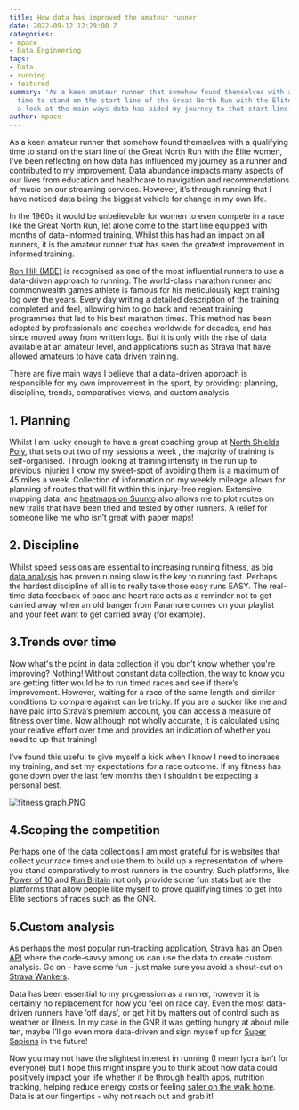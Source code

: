 ```yaml
---
title: How data has improved the amateur runner
date: 2022-09-12 12:29:00 Z
categories:
- mpace
- Data Engineering
tags:
- Data
- running
- featured
summary: 'As a keen amateur runner that somehow found themselves with a qualifying
  time to stand on the start line of the Great North Run with the Elite women, I take
  a look at the main ways data has aided my journey to that start line. '
author: mpace
---
```


As a keen amateur runner that somehow found themselves with a qualifying time to stand on the start line of the Great North Run with the Elite women, I've been reflecting on how data has influenced my journey as a runner and contributed to my improvement. Data abundance impacts many aspects of our lives from education and healthcare to navigation and recommendations of music on our streaming services. However, it’s through running that I have noticed data being the biggest vehicle for change in my own life. 

In the 1960s it would be unbelievable for women to even compete in a race like the Great North Run, let alone come to the start line equipped with months of data-informed training. Whilst this has had an impact on all runners, it is the amateur runner that has seen the greatest improvement in informed training.

[Ron Hill (MBE)](https://en.wikipedia.org/wiki/Ron_Hill) is recognised as one of the most influential runners to use a data-driven approach to running. The world-class marathon runner and commonwealth games athlete is famous for his meticulously kept training log over the years. Every day writing a detailed description of the training completed and feel, allowing him to go back and repeat training programmes that led to his best marathon times. This method has been adopted by professionals and coaches worldwide for decades, and has since moved away from written logs. But it is only with the rise of data available at an amateur level, and applications such as Strava that have allowed amateurs to have data driven training. 

There are five main ways I believe that a data-driven approach is responsible for my own improvement in the sport, by providing: planning, discipline, trends, comparatives views, and custom analysis. 

## 1. Planning

Whilst I am lucky enough to have a great coaching group at [North Shields Poly](http://nspoly.org/), that sets out two of my sessions a week , the majority of training is self-organised. Through looking at training intensity in the run up to previous injuries I know my sweet-spot of avoiding them is a maximum of 45 miles a week. Collection of information on my weekly mileage allows for planning of routes that will fit within this injury-free region. Extensive mapping data, and [heatmaps on Suunto](https://www.suunto.com/en-gb/sports/News-Articles-container-page/keep-your-distance-with-heatmaps/) also allows me to plot routes on new trails that have been tried and tested by other runners. A relief for someone like me who isn’t great with paper maps! 

## 2. Discipline

Whilst speed sessions are essential to increasing running fitness, [as big data analysis](https://www.nature.com/articles/s41467-020-18737-6) has proven running slow is the key to running fast. Perhaps the hardest discipline of all is to really take those easy runs EASY. The real-time data feedback of pace and heart rate acts as a reminder not to get carried away when an old banger from Paramore comes on your playlist and your feet want to get carried away (for example). 

## 3.Trends over time

Now what's the point in data collection if you don’t know whether you're improving? Nothing! Without constant data collection, the way to know you are getting fitter would be to run timed races and see if there’s improvement. However, waiting for a race of the same length and similar conditions to compare against can be tricky. If you are a sucker like me and have paid into Strava’s premium account, you can access a measure of fitness over time. Now although not wholly accurate, it is calculated using your relative effort over time and provides an indication of whether you need to up that training! 

I’ve found this useful to give myself a kick when I know I need to increase my training, and set my expectations for a race outcome. If my fitness has gone down over the last few months then I shouldn’t be expecting a personal best. 

![fitness graph.PNG](/uploads/fitness%20graph.PNG)


## 4.Scoping the competition

Perhaps one of the data collections I am most grateful for is websites that collect your race times and  use them to build up a representation of where you stand comparatively to most runners in the country. Such platforms, like [Power of 10](https://www.thepowerof10.info/) and [Run Britain](https://www.runbritainrankings.com/) not only provide some fun stats but are the platforms that allow people like myself to prove qualifying times to get into Elite sections of races such as the GNR. 

## 5.Custom analysis

As perhaps the most popular run-tracking application, Strava has an [Open API](https://developers.strava.com/) where the code-savvy among us can use the data to create custom analysis. Go on - have some fun - just make sure you avoid a shout-out on [Strava Wankers](https://twitter.com/stravawankers?lang=en). 

Data has been essential to my progression as a runner, however it is certainly no replacement for how you feel on race day. Even the most data-driven runners have ‘off days', or get hit by matters out of control such as weather or illness. In my case in the GNR it was getting hungry at about mile ten, maybe I’ll go even more data-driven and sign myself up for [Super Sapiens](https://www.supersapiens.com/en-GB/)  in the future!  

Now you may not have the slightest interest in running (I mean lycra isn’t for everyone) but I hope this might inspire you to think about how data could positively impact your life whether it be through health apps, nutrition tracking, helping reduce energy costs or feeling [safer on the walk home](https://www.walksafe.io/). Data is at our fingertips - why not reach out and grab it! 
